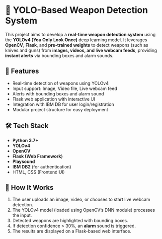 # 🔫 YOLO-Based Weapon Detection System

This project aims to develop a **real-time weapon detection system** using the **YOLOv4 (You Only Look Once)** deep learning model. It leverages **OpenCV**, **Flask**, and **pre-trained weights** to detect weapons (such as knives and guns) from **images, videos, and live webcam feeds**, providing **instant alerts** via bounding boxes and alarm sounds.

## 📌 Features

- Real-time detection of weapons using YOLOv4
- Input support: Image, Video file, Live webcam feed
- Alerts with bounding boxes and alarm sound
- Flask web application with interactive UI
- Integration with IBM DB for user login/registration
- Modular project structure for easy deployment

## 🛠️ Tech Stack

- **Python 3.7+**
- **YOLOv4**
- **OpenCV**
- **Flask (Web Framework)**
- **Playsound**
- **IBM DB2** (for authentication)
- HTML, CSS (Frontend UI)

## 🚀 How It Works

1. The user uploads an image, video, or chooses to start live webcam detection.
2. The YOLOv4 model (loaded using OpenCV’s DNN module) processes the input.
3. Detected weapons are highlighted with bounding boxes.
4. If detection confidence > 30%, an **alarm** sound is triggered.
5. The results are displayed on a Flask-based web interface.



